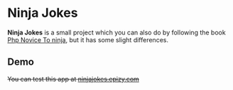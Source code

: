 # Ninja Jokes

**Ninja Jokes** is a small project which you can also do by following the book [Php Novice To ninja](https://www.sitepoint.com/premium/books/php-mysql-novice-to-ninja-6th-edition), but it has some slight differences.

## Demo

<s>You can test this app at [ninjajokes.epizy.com](http://ninjajokes.epizy.com)</s>
